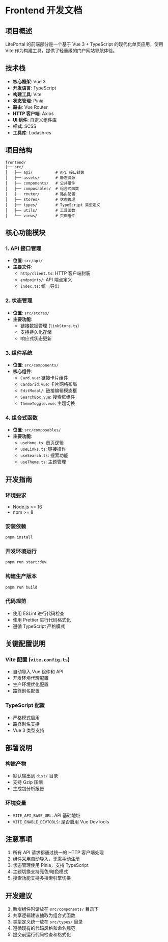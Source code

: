 # Frontend 开发文档

## 项目概述
LitePortal 的前端部分是一个基于 Vue 3 + TypeScript 的现代化单页应用，使用 Vite 作为构建工具，提供了轻量级的门户网站导航体验。

## 技术栈
- **核心框架**: Vue 3
- **开发语言**: TypeScript
- **构建工具**: Vite
- **状态管理**: Pinia
- **路由**: Vue Router
- **HTTP 客户端**: Axios
- **UI 组件**: 自定义组件库
- **样式**: SCSS
- **工具库**: Lodash-es

## 项目结构
```
frontend/
├── src/
│   ├── api/          # API 接口封装
│   ├── assets/       # 静态资源
│   ├── components/   # 公共组件
│   ├── composables/  # 组合式函数
│   ├── router/       # 路由配置
│   ├── stores/       # 状态管理
│   ├── types/        # TypeScript 类型定义
│   ├── utils/        # 工具函数
│   └── views/        # 页面组件
```

## 核心功能模块

### 1. API 接口管理
- **位置**: `src/api/`
- **主要文件**:
  - `http/client.ts`: HTTP 客户端封装
  - `endpoints/`: API 端点定义
  - `index.ts`: 统一导出

### 2. 状态管理
- **位置**: `src/stores/`
- **主要功能**:
  - 链接数据管理 (`linkStore.ts`)
  - 支持持久化存储
  - 响应式状态更新

### 3. 组件系统
- **位置**: `src/components/`
- **核心组件**:
  - `Card.vue`: 链接卡片组件
  - `CardGrid.vue`: 卡片网格布局
  - `EditModal/`: 链接编辑模态框
  - `SearchBox.vue`: 搜索框组件
  - `ThemeToggle.vue`: 主题切换

### 4. 组合式函数
- **位置**: `src/composables/`
- **主要功能**:
  - `useHome.ts`: 首页逻辑
  - `useLinks.ts`: 链接操作
  - `useSearch.ts`: 搜索功能
  - `useTheme.ts`: 主题管理

## 开发指南

### 环境要求
- Node.js >= 16
- npm >= 8

### 安装依赖
```bash
pnpm install
```

### 开发环境运行
```bash
pnpm run start:dev
```

### 构建生产版本
```bash
pnpm run build
```

### 代码规范
- 使用 ESLint 进行代码检查
- 使用 Prettier 进行代码格式化
- 遵循 TypeScript 严格模式

## 关键配置说明

### Vite 配置 (`vite.config.ts`)
- 自动导入 Vue 组件和 API
- 开发环境代理配置
- 生产环境优化配置
- 路径别名配置

### TypeScript 配置
- 严格模式启用
- 路径别名支持
- Vue 3 类型支持

## 部署说明

### 构建产物
- 默认输出到 `dist/` 目录
- 支持 Gzip 压缩
- 生成包分析报告

### 环境变量
- `VITE_API_BASE_URL`: API 基础地址
- `VITE_ENABLE_DEVTOOLS`: 是否启用 Vue DevTools

## 注意事项
1. 所有 API 请求都通过统一的 HTTP 客户端处理
2. 组件采用自动导入，无需手动注册
3. 状态管理使用 Pinia，支持 TypeScript
4. 主题切换支持亮色/暗色模式
5. 搜索功能支持多搜索引擎切换

## 开发建议
1. 新增组件时请放在 `src/components/` 目录下
2. 共享逻辑建议抽取为组合式函数
3. 类型定义统一放在 `src/types/` 目录
4. 遵循现有的代码风格和命名规范
5. 提交前运行代码检查和格式化